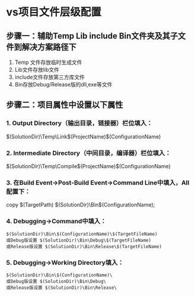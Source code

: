 # vs项目文件层级配置
## 步骤一：辅助Temp Lib include Bin文件夹及其子文件到解决方案路径下
1. Temp 文件存放临时生成文件
2. Lib文件存放lib文件
3. include文件存放第三方库文件
4. Bin存放Debug/Release版的dll,exe等文件

## 步骤二：项目属性中设置以下属性
### 1. Output Directory（输出目录，链接器）栏位填入：
$(SolutionDir)\Temp\Link\$(ProjectName)\$(ConfigurationName)
### 2. Intermediate Directory（中间目录，编译器）栏位填入：
$(SolutionDir)\Temp\Compile\$(ProjectName)\$(ConfigurationName)
### 3. 在Build Event->Post-Build Event->Command Line中填入，All配置下：
copy $(TargetPath)    $(SolutionDir)\Bin\$(ConfigurationName);
### 4. Debugging->Command中填入：
```
$(SolutionDir)\Bin\$(ConfigurationName)\$(TargetFileName)
或Debug版设置 $(SolutionDir)\Bin\Debug\$(TargetFileName)
或Release版设置 $(SolutionDir)\Bin\Release\$(TargetFileName)
```
### 5. Debugging->Working Directory填入：
```
$(SolutionDir)\Bin\$(ConfigurationName)\
或Debug版设置 $(SolutionDir)\Bin\Debug\
或Release版设置 $(SolutionDir)\Bin\Release\
```